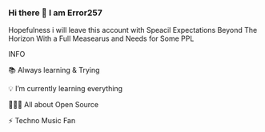 ### Hi there 👋 I am Error257 

Hopefulness i will leave this account with Speacil Expectations Beyond The Horizon With a Full Measearus and Needs for Some PPL

  INFO
  
  
📚 Always learning & Trying 

💡 I’m currently learning everything

👨🏻‍💻 All about Open Source

⚡️ Techno Music Fan
 
